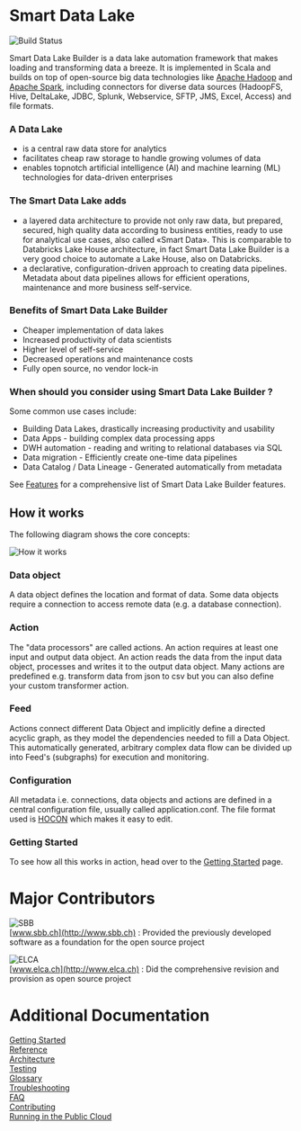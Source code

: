 # Smart Data Lake
![Build Status](https://github.com/smart-data-lake/smart-data-lake/workflows/Smart%20Data%20Lake/badge.svg)
 
Smart Data Lake Builder is a data lake automation framework that makes loading and transforming data a breeze. 
It is implemented in Scala and builds on top of open-source big data technologies like [Apache Hadoop](https://hadoop.apache.org/) and [Apache Spark](https://spark.apache.org/), including connectors for diverse data sources (HadoopFS, Hive, DeltaLake, JDBC, Splunk,  Webservice, SFTP, JMS, Excel, Access) and file formats.

### A Data Lake
* is a central raw data store for analytics
* facilitates cheap raw storage to handle growing volumes of data
* enables topnotch artificial intelligence (AI) and machine learning (ML) technologies for data-driven enterprises

### The Smart Data Lake adds
* a layered data architecture to provide not only raw data, but prepared, secured, high quality data according to business entities, ready to use for analytical use cases, also called «Smart Data». This is comparable to Databricks Lake House architecture, in fact Smart Data Lake Builder is a very good choice to automate a Lake House, also on Databricks.
* a declarative, configuration-driven approach to creating data pipelines. Metadata about data pipelines allows for efficient operations, maintenance and more business self-service.

### Benefits of Smart Data Lake Builder
* Cheaper implementation of data lakes
* Increased productivity of data scientists
* Higher level of self-service
* Decreased operations and maintenance costs
* Fully open source, no vendor lock-in

### When should you consider using Smart Data Lake Builder ?
Some common use cases include:
* Building Data Lakes, drastically increasing productivity and usability 
* Data Apps - building complex data processing apps
* DWH automation - reading and writing to relational databases via SQL 
* Data migration - Efficiently create one-time data pipelines
* Data Catalog / Data Lineage - Generated automatically from metadata 

See [Features](https://github.com/smart-data-lake/smart-data-lake/blob/documentation/docs/features.md) for a comprehensive list of Smart Data Lake Builder features.

## How it works
The following diagram shows the core concepts:

![How it works](https://github.com/smart-data-lake/smart-data-lake/blob/documentation/docs/images/feed.png)

### Data object
A data object defines the location and format of data. 
Some data objects require a connection to access remote data (e.g. a database connection).

### Action
The "data processors" are called actions. 
An action requires at least one input and output data object. 
An action reads the data from the input data object, processes and writes it to the output data object. 
Many actions are predefined e.g. transform data from json to csv but you can also define your custom transformer action.

### Feed
Actions connect different Data Object and implicitly define a directed acyclic graph, as they model the dependencies needed to fill a Data Object.
This automatically generated, arbitrary complex data flow can be divided up into Feed's (subgraphs) for execution and monitoring.

### Configuration
All metadata i.e. connections, data objects and actions are defined in a central configuration file, usually called application.conf.
The file format used is [HOCON](https://github.com/lightbend/config/blob/master/HOCON.md) which makes it easy to edit.

### Getting Started
To see how all this works in action, head over to the [Getting Started](https://smartdatalake.ch/docs/getting-started/setup) page.

# Major Contributors
![SBB](https://github.com/smart-data-lake/smart-data-lake/blob/documentation/docs/images/SBB_logo.png)  
[www.sbb.ch](http://www.sbb.ch) : Provided the previously developed software as a foundation for the open source project   

![ELCA](https://github.com/smart-data-lake/smart-data-lake/blob/documentation/docs/images/ELCA_logo.png)  
[www.elca.ch](http://www.elca.ch) : Did the comprehensive revision and provision as open source project 

# Additional Documentation
[Getting Started](https://smartdatalake.ch/docs/getting-started/setup)  
[Reference](https://smartdatalake.ch/docs/reference/build)  
[Architecture](https://smartdatalake.ch/docs/architecture)  
[Testing](https://github.com/smart-data-lake/smart-data-lake/blob/documentation/docs/reference/testing.md)  
[Glossary](https://github.com/smart-data-lake/smart-data-lake/blob/documentation/docs/reference/glossary.md)  
[Troubleshooting](https://smartdatalake.ch/docs/getting-started/troubleshooting/common-problems)    
[FAQ](docs/FAQ.md)  
[Contributing](CONTRIBUTING.MD)  
[Running in the Public Cloud](docs/PublicCloud.md)  
